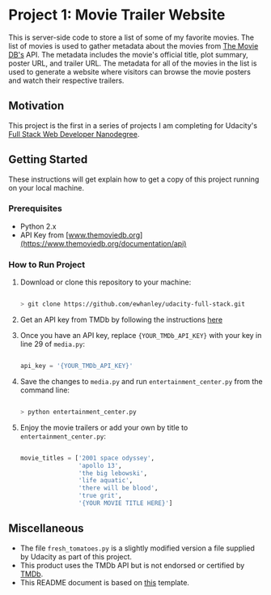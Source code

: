 # Project 1: Movie Trailer Website

This is server-side code to store a list of some of my favorite movies. The list of movies is used to gather metadata about the movies from [The Movie DB's](https://www.themoviedb.org/) API. The metadata includes the movie's official title, plot summary, poster URL, and trailer URL. The metadata for all of the movies in the list is used to generate a website where visitors can browse the movie posters and watch their respective trailers.

## Motivation

This project is the first in a series of projects I am completing for Udacity's [Full Stack Web Developer Nanodegree](https://www.udacity.com/course/full-stack-web-developer-nanodegree--nd004).

## Getting Started

These instructions will get explain how to get a copy of this project running on your local machine.

### Prerequisites

* Python 2.x
* API Key from [www.themoviedb.org](https://www.themoviedb.org/documentation/api) 

### How to Run Project

1. Download or clone this repository to your machine:

    ```bash

    > git clone https://github.com/ewhanley/udacity-full-stack.git
    ```

2. Get an API key from TMDb by following the instructions [here](https://www.themoviedb.org/faq/api)
3. Once you have an API key, replace ```{YOUR_TMDb_API_KEY}``` with your key in line 29 of ```media.py```:

    ```python

    api_key = '{YOUR_TMDb_API_KEY}'
    ```

4. Save the changes to ```media.py``` and run ```entertainment_center.py``` from the command line:

    ```bash

    > python entertainment_center.py
    ```

5. Enjoy the movie trailers or add your own by title to ```entertainment_center.py```:

    ```python

    movie_titles = ['2001 space odyssey',
                    'apollo 13',
                    'the big lebowski',
                    'life aquatic',
                    'there will be blood',
                    'true grit',
                    '{YOUR MOVIE TITLE HERE}']
    ```

## Miscellaneous

* The file ```fresh_tomatoes.py``` is a slightly modified version a file supplied by Udacity as part of this project.
* This product uses the TMDb API but is not endorsed or certified by [TMDb](https://www.themoviedb.org).
* This README document is based on [this](https://gist.github.com/PurpleBooth/109311bb0361f32d87a2) template.
